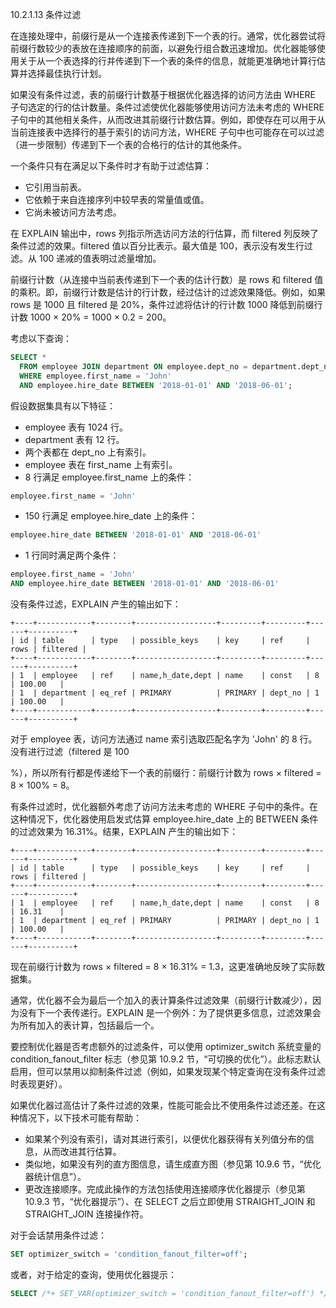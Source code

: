 10.2.1.13 条件过滤

在连接处理中，前缀行是从一个连接表传递到下一个表的行。通常，优化器尝试将前缀行数较少的表放在连接顺序的前面，以避免行组合数迅速增加。优化器能够使用关于从一个表选择的行并传递到下一个表的条件的信息，就能更准确地计算行估算并选择最佳执行计划。

如果没有条件过滤，表的前缀行计数基于根据优化器选择的访问方法由 WHERE 子句选定的行的估计数量。条件过滤使优化器能够使用访问方法未考虑的 WHERE 子句中的其他相关条件，从而改进其前缀行计数估算。例如，即使存在可以用于从当前连接表中选择行的基于索引的访问方法，WHERE 子句中也可能存在可以过滤（进一步限制）传递到下一个表的合格行的估计的其他条件。

一个条件只有在满足以下条件时才有助于过滤估算：

- 它引用当前表。
- 它依赖于来自连接序列中较早表的常量值或值。
- 它尚未被访问方法考虑。

在 EXPLAIN 输出中，rows 列指示所选访问方法的行估算，而 filtered 列反映了条件过滤的效果。filtered 值以百分比表示。最大值是 100，表示没有发生行过滤。从 100 递减的值表明过滤量增加。

前缀行计数（从连接中当前表传递到下一个表的估计行数）是 rows 和 filtered 值的乘积。即，前缀行计数是估计的行计数，经过估计的过滤效果降低。例如，如果 rows 是 1000 且 filtered 是 20%，条件过滤将估计的行计数 1000 降低到前缀行计数 1000 × 20% = 1000 × 0.2 = 200。

考虑以下查询：

```sql
SELECT *
  FROM employee JOIN department ON employee.dept_no = department.dept_no
  WHERE employee.first_name = 'John'
  AND employee.hire_date BETWEEN '2018-01-01' AND '2018-06-01';
```
假设数据集具有以下特征：

- employee 表有 1024 行。
- department 表有 12 行。
- 两个表都在 dept_no 上有索引。
- employee 表在 first_name 上有索引。
- 8 行满足 employee.first_name 上的条件：

```sql
employee.first_name = 'John'
```
- 150 行满足 employee.hire_date 上的条件：

```sql
employee.hire_date BETWEEN '2018-01-01' AND '2018-06-01'
```
- 1 行同时满足两个条件：

```sql
employee.first_name = 'John'
AND employee.hire_date BETWEEN '2018-01-01' AND '2018-06-01'
```
没有条件过滤，EXPLAIN 产生的输出如下：

```
+----+------------+--------+------------------+---------+---------+------+----------+
| id | table      | type   | possible_keys    | key     | ref     | rows | filtered |
+----+------------+--------+------------------+---------+---------+------+----------+
| 1  | employee   | ref    | name,h_date,dept | name    | const   | 8    | 100.00   |
| 1  | department | eq_ref | PRIMARY          | PRIMARY | dept_no | 1    | 100.00   |
+----+------------+--------+------------------+---------+---------+------+----------+
```
对于 employee 表，访问方法通过 name 索引选取匹配名字为 'John' 的 8 行。没有进行过滤（filtered 是 100

%），所以所有行都是传递给下一个表的前缀行：前缀行计数为 rows × filtered = 8 × 100% = 8。

有条件过滤时，优化器额外考虑了访问方法未考虑的 WHERE 子句中的条件。在这种情况下，优化器使用启发式估算 employee.hire_date 上的 BETWEEN 条件的过滤效果为 16.31%。结果，EXPLAIN 产生的输出如下：

```
+----+------------+--------+------------------+---------+---------+------+----------+
| id | table      | type   | possible_keys    | key     | ref     | rows | filtered |
+----+------------+--------+------------------+---------+---------+------+----------+
| 1  | employee   | ref    | name,h_date,dept | name    | const   | 8    | 16.31    |
| 1  | department | eq_ref | PRIMARY          | PRIMARY | dept_no | 1    | 100.00   |
+----+------------+--------+------------------+---------+---------+------+----------+
```
现在前缀行计数为 rows × filtered = 8 × 16.31% = 1.3，这更准确地反映了实际数据集。

通常，优化器不会为最后一个加入的表计算条件过滤效果（前缀行计数减少），因为没有下一个表传递行。EXPLAIN 是一个例外：为了提供更多信息，过滤效果会为所有加入的表计算，包括最后一个。

要控制优化器是否考虑额外的过滤条件，可以使用 optimizer_switch 系统变量的 condition_fanout_filter 标志（参见第 10.9.2 节，“可切换的优化”）。此标志默认启用，但可以禁用以抑制条件过滤（例如，如果发现某个特定查询在没有条件过滤时表现更好）。

如果优化器过高估计了条件过滤的效果，性能可能会比不使用条件过滤还差。在这种情况下，以下技术可能有帮助：

- 如果某个列没有索引，请对其进行索引，以便优化器获得有关列值分布的信息，从而改进其行估算。
- 类似地，如果没有列的直方图信息，请生成直方图（参见第 10.9.6 节，“优化器统计信息”）。
- 更改连接顺序。完成此操作的方法包括使用连接顺序优化器提示（参见第 10.9.3 节，“优化器提示”）、在 SELECT 之后立即使用 STRAIGHT_JOIN 和 STRAIGHT_JOIN 连接操作符。

对于会话禁用条件过滤：

```sql
SET optimizer_switch = 'condition_fanout_filter=off';
```
或者，对于给定的查询，使用优化器提示：

```sql
SELECT /*+ SET_VAR(optimizer_switch = 'condition_fanout_filter=off') */ ...
```